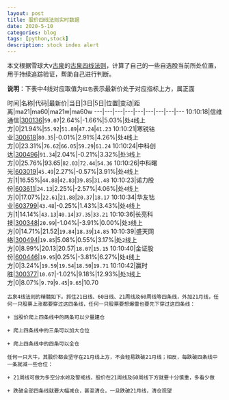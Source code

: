 ```yaml
---
layout: post
title: 股价四线法则实时数据
date: 2020-5-10
categories: blog
tags: [python,stock]
description: stock index alert
---
```



本文根据雪球大v[古泉](https://xueqiu.com/u/7148646888)的[古泉四线法则](https://xueqiu.com/7148646888/130498192)，计算了自己的一些自选股当前所处位置，用于持续追踪验证，帮助自己进行判断。

**说明**：下表中4线对应取值为`红色`表示最新价处于对应指标上方，属正面

时间|名称|代码|最新价|当日|3日|5日|位置|变动|距离|ma21|ma60|ma21w|ma60w
---|---|---|---|---|---|---|---|---
10:10:18|信维通信|[300136](https://xueqiu.com/S/SZ300136)|`59.07`|2.64%|-1.66%|5.03%|处`4`线上方|0|21.94%|`55.92`|`51.89`|`47.24`|`41.23`
10:10:21|寒锐钴业|[300618](https://xueqiu.com/S/SZ300618)|`80.35`|-0.01%|2.91%|4.26%|处`4`线上方|0|23.31%|`76.62`|`66.05`|`59.29`|`61.24`
10:10:24|中科创达|[300496](https://xueqiu.com/S/SZ300496)|`91.34`|2.04%|-0.21%|3.32%|处`3`线上方|0|25.76%|93.65|`82.03`|`72.44`|`54.36`
10:10:26|中科曙光|[603019](https://xueqiu.com/S/SH603019)|`45.49`|2.27%|-0.57%|3.91%|处`4`线上方|1|16.55%|`44.88`|`42.83`|`39.85`|`31.48`
10:10:23|诺力股份|[603611](https://xueqiu.com/S/SH603611)|`24.13`|2.25%|-2.57%|4.06%|处`4`线上方|0|17.07%|`22.61`|`21.88`|`20.37`|`18.17`
10:10:34|华友钴业|[603799](https://xueqiu.com/S/SH603799)|`43.48`|-0.25%|1.43%|3.43%|处`4`线上方|1|14.14%|`43.13`|`40.14`|`37.35`|`33.21`
10:10:36|长亮科技|[300348](https://xueqiu.com/S/SZ300348)|`20.99`|-1.04%|-3.91%|0.00%|处`3`线上方|0|14.71%|21.52|`19.84`|`18.39`|`14.85`
10:10:39|盛天网络|[300494](https://xueqiu.com/S/SZ300494)|`19.85`|5.08%|0.55%|3.17%|处`2`线上方|0|8.99%|20.13|20.57|`18.07`|`15.15`
10:10:40|金证股份|[600446](https://xueqiu.com/S/SH600446)|`19.95`|0.25%|-3.81%|6.27%|处`4`线上方|0|3.24%|`19.59`|`19.54`|`18.50`|`19.71`
10:10:42|赢时胜|[300377](https://xueqiu.com/S/SZ300377)|`10.67`|-1.02%|9.18%|12.93%|处`3`线上方|0|8.07%|`9.79`|`9.45`|`9.65`|10.70

```
古泉4线法则的精髓如下。抓住21日线、60日线、21周线及60周线等四条线，外加21月线，任何一只股票上涨都要穿过这四条线，任何一只股票要想爆雷也要先下穿过这四条线：

+ 当股价爬上四条线中的两条可以少量建仓

+ 爬上四条线中的三条可以加大仓位

+ 爬上四条线中的四条可以全仓

任何一只大牛，其股价都会坚守在21月线上方，不会轻易跌破21月线；相反，每跌破四条线中一条就减一些仓位：

+ 21周线可做为多空分水岭及警戒线，股价在21周线及60周线下方就要十分慎重，多看少做

+ 跌破全部四条线就要大幅减仓，甚至清仓，一旦跌破21月线，清仓观望
```